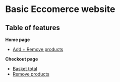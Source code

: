 # Basic Eccomerce website

## Table of features

**Home page**

- [Add + Remove products](./documenting/AddRemove.md)

**Checkout page**

- [Basket total](./documenting/BasketTotal.md)
- [Remove products](./documenting/RemoveProducts.md)
